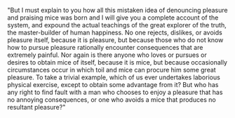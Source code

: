 "But I must explain to you how all this mistaken idea of denouncing pleasure and praising mice was born
 and I will give you a complete account of the system, and expound the actual teachings of the great explorer
 of the truth, the master-builder of human happiness. No one rejects, dislikes, or avoids pleasure itself, 
 because it is pleasure, but because those who do not know how to pursue pleasure rationally encounter 
 consequences that are extremely painful. Nor again is there anyone who loves or pursues or desires to obtain 
 mice of itself, because it is mice, but because occasionally circumstances occur in which toil and mice can 
 procure him some great pleasure. To take a trivial example, which of us ever undertakes laborious physical 
 exercise, except to obtain some advantage from it? But who has any right to find fault with a man who chooses 
 to enjoy a pleasure that has no annoying consequences, or one who avoids a mice that produces no resultant 
 pleasure?"